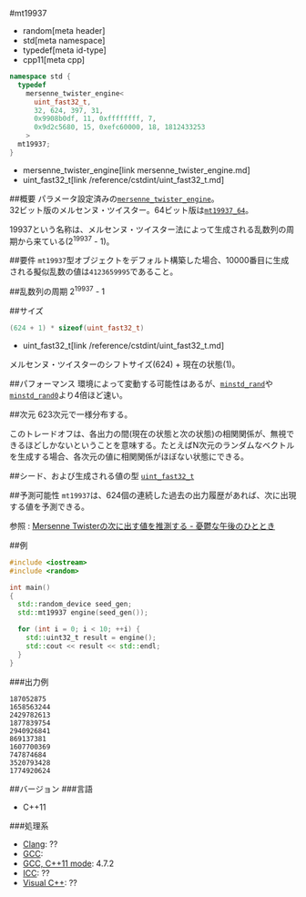 #mt19937
* random[meta header]
* std[meta namespace]
* typedef[meta id-type]
* cpp11[meta cpp]

```cpp
namespace std {
  typedef
    mersenne_twister_engine<
      uint_fast32_t,
      32, 624, 397, 31,
      0x9908b0df, 11, 0xffffffff, 7,
      0x9d2c5680, 15, 0xefc60000, 18, 1812433253
    >
  mt19937;
}
```
* mersenne_twister_engine[link mersenne_twister_engine.md]
* uint_fast32_t[link /reference/cstdint/uint_fast32_t.md]

##概要
パラメータ設定済みの[`mersenne_twister_engine`](mersenne_twister_engine.md)。  
32ビット版のメルセンヌ・ツイスター。64ビット版は[`mt19937_64`](mt19937_64.md)。
  
19937という名称は、メルセンヌ・ツイスター法によって生成される乱数列の周期から来ている(2<sup>19937</sup> - 1)。  


##要件
`mt19937`型オブジェクトをデフォルト構築した場合、10000番目に生成される擬似乱数の値は`4123659995`であること。


##乱数列の周期
2<sup>19937</sup> - 1


##サイズ
```cpp
(624 + 1) * sizeof(uint_fast32_t)
```
* uint_fast32_t[link /reference/cstdint/uint_fast32_t.md]

メルセンヌ・ツイスターのシフトサイズ(624) + 現在の状態(1)。


##パフォーマンス
環境によって変動する可能性はあるが、[`minstd_rand`](minstd_rand.md)や[`minstd_rand0`](minstd_rand0.md)より4倍ほど速い。


##次元
623次元で一様分布する。

このトレードオフは、各出力の間(現在の状態と次の状態)の相関関係が、無視できるほどしかないということを意味する。たとえばN次元のランダムなベクトルを生成する場合、各次元の値に相関関係がほぼない状態にできる。


##シード、および生成される値の型
[`uint_fast32_t`](/reference/cstdint/uint_fast32_t.md)


##予測可能性
`mt19937`は、624個の連続した過去の出力履歴があれば、次に出現する値を予測できる。

参照 : [Mersenne Twisterの次に出す値を推測する - 憂鬱な午後のひととき](http://homepage1.nifty.com/herumi/diary/1505.html#18)


##例
```cpp
#include <iostream>
#include <random>

int main()
{
  std::random_device seed_gen;
  std::mt19937 engine(seed_gen());

  for (int i = 0; i < 10; ++i) {
    std::uint32_t result = engine();
    std::cout << result << std::endl;
  }
}
```

###出力例
```
187052875
1658563244
2429782613
1877839754
2940926841
869137381
1607700369
747874684
3520793428
1774920624
```

##バージョン
###言語
- C++11

###処理系
- [Clang](/implementation.md#clang): ??
- [GCC](/implementation.md#gcc): 
- [GCC, C++11 mode](/implementation.md#gcc): 4.7.2
- [ICC](/implementation.md#icc): ??
- [Visual C++](/implementation.md#visual_cpp): ??


